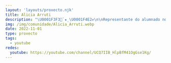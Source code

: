```yaml
---
layout: 'layouts/proxecto.njk'
title: Alicia Arruti
description: "\U0001F3F3️‍⚧️`★ˎ\U0001F4E2✊\n\nRepresentante do alumnado no consello escolar do I.E.S. Ponte Caldelas\n\nMilitante en Galiza Nova, Erguer Galiza, Avante LGBT, Arelas…\n\n#youtubeiras"
img: /img/comunidade/Alicia_Arruti.webp
date: 2022-11-01
type: proxecto
tags:
  - youtube
redes:
  youtube: https://youtube.com/channel/UCQ7IIB_HlpBfM41OgGse1Kg/
---
```

